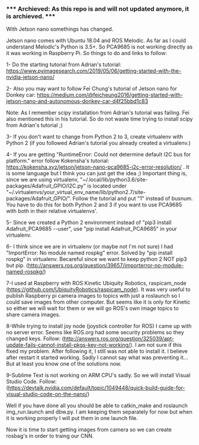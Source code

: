 ### *** Archieved: As this repo is and will not updated anymore, it is archieved. ***

With Jetson nano somethings has changed.

Jetson nano comes with Ubuntu 18.04 and ROS Melodic. As far as I could understand Melodic's Python is 3.5+. So PCA9685 is not working directly as it was working in Raspberry Pi. So things to do and links to follow:

1- Do the starting tutorial from Adrian's tutorial: https://www.pyimagesearch.com/2019/05/06/getting-started-with-the-nvidia-jetson-nano/

2- Also you may want to follow Fei Chung's tutorial of Jetson nano for Donkey car: https://medium.com/@feicheung2016/getting-started-with-jetson-nano-and-autonomous-donkey-car-d4f25bbd1c83

Note: As I remember scipy installation from Adrian's tutorial was failing. Fei also mentioned this in his tutorial. So do not waste time trying to install scipy from Adrian's tutorial ;)

3- If you don't want to change from Python 2 to 3, create virtualenv with Python 2 (if you followed Adrian's tutorial you already created a virtualenv.)

4- If you are getting "RuntimeError: Could not determine default I2C bus for platform." error follow Kokensha's tutorial: https://kokensha.xyz/jetson/jetson-nano-pca9685-i2c-error-resolution/ . It is some language but I think you can just get the idea ;) Important thing is, since we are using virtualenv, "~/.local/lib/python3.6/site-packages/Adafruit_GPIO/I2C.py" is located under "~/.virtualenvs/your_virtual_env_name/lib/python2.7/site-packages/Adafruit_GPIO/". Follow the tutorial and put "1" instead of busnum. You have to do this for both Python 2 and 3 if you want to use PCA9685 with both in their relative virtualenvs'.

5- Since we created a Python 2 environment instead of "pip3 install Adafruit_PCA9685 --user", use "pip install Adafruit_PCA9685" in your virtualenv.

6- I think since we are in virtualenv (or maybe not I'm not sure) I had "ImportError: No module named rospkg" error. Solved by "pip install rospkg" in virtualenv. Becareful since we want to keep python 2 NOT pip3 but pip. (http://answers.ros.org/question/39657/importerror-no-module-named-rospkg/)

7-I used at Raspberry with ROS Kinetic Ubiquity Robotics, raspicam_node (https://github.com/UbiquityRobotics/raspicam_node). It was very useful to publish Raspberry pi camera images to topics with just a roslaunch so I could save images from other computer. But seems like it is only for Kinetic so either we will wait for them or we will go ROS's own image topics to share camera images.

8-While trying to install joy node (joystick controller for ROS) I came up with no server error. Seems like ROS.org had some security problems so they changed keys. Follow: (http://answers.ros.org/question/325039/apt-update-fails-cannot-install-pkgs-key-not-working/). I am not sure if this fixed my problem. After following it, I still was not able to install it. I believe after restart it started working. Sadly I cannot say what was preventing it... But at least you know one of the solutions now.

9-Sublime Text is not working on ARM CPU's sadly. So we will install Visual Studio Code. Follow: (https://devtalk.nvidia.com/default/topic/1049448/quick-build-guide-for-visual-studio-code-on-the-nano/) 

Well if you have done all you should be able to catkin_make and roslaunch img_run.launch and dbw.py. I am keeping them separately for now but when it is working properly I will put them in one launch file.

Now it is time to start getting images from camera so we can create rosbag's in order to traing our CNN.
